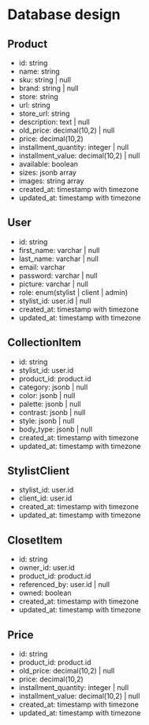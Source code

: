 # Database design

## Product

- id: string
- name: string
- sku: string | null
- brand: string | null
- store: string
- url: string
- store_url: string
- description: text | null
- old_price: decimal(10,2) | null
- price: decimal(10,2)
- installment_quantity: integer | null
- installment_value: decimal(10,2) | null
- available: boolean
- sizes: jsonb array
- images: string array
- created_at: timestamp with timezone
- updated_at: timestamp with timezone

## User

- id: string
- first_name: varchar | null
- last_name: varchar | null
- email: varchar
- password: varchar | null
- picture: varchar | null
- role: enum(stylist | client | admin)
- stylist_id: user.id | null
- created_at: timestamp with timezone
- updated_at: timestamp with timezone

## CollectionItem

- id: string
- stylist_id: user.id
- product_id: product.id
- category: jsonb | null
- color: jsonb | null
- palette: jsonb | null
- contrast: jsonb | null
- style: jsonb | null
- body_type: jsonb | null
- created_at: timestamp with timezone
- updated_at: timestamp with timezone

## StylistClient

- stylist_id: user.id
- client_id: user.id
- created_at: timestamp with timezone
- updated_at: timestamp with timezone

## ClosetItem

- id: string
- owner_id: user.id
- product_id: product.id
- referenced_by: user.id | null
- owned: boolean
- created_at: timestamp with timezone
- updated_at: timestamp with timezone

## Price

- id: string
- product_id: product.id
- old_price: decimal(10,2) | null
- price: decimal(10,2)
- installment_quantity: integer | null
- installment_value: decimal(10,2) | null
- created_at: timestamp with timezone
- updated_at: timestamp with timezone
